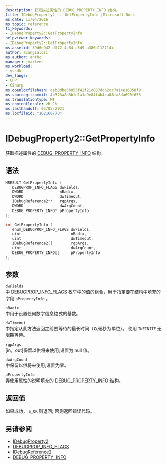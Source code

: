 ```yaml
---
description: 获取描述属性的 DEBUG_PROPERTY_INFO 结构。
title: IDebugProperty2：： GetPropertyInfo |Microsoft Docs
ms.date: 11/04/2016
ms.topic: reference
f1_keywords:
- IDebugProperty2::GetPropertyInfo
helpviewer_keywords:
- IDebugProperty2::GetPropertyInfo
ms.assetid: 39d6e942-df72-4c84-a5d9-a386d112714c
author: acangialosi
ms.author: anthc
manager: jmartens
ms.workload:
- vssdk
dev_langs:
- CPP
- CSharp
ms.openlocfilehash: deb8dbe5b055f42f21c087dcb2cc7a14e16858f9
ms.sourcegitcommit: 4b323a8a8bfd1a1a9e84f4b4ca88fa8da690f656
ms.translationtype: MT
ms.contentlocale: zh-CN
ms.lasthandoff: 03/05/2021
ms.locfileid: "102166770"
---
```

# <a name="idebugproperty2getpropertyinfo"></a>IDebugProperty2::GetPropertyInfo
获取描述属性的 [DEBUG_PROPERTY_INFO](../../../extensibility/debugger/reference/debug-property-info.md) 结构。

## <a name="syntax"></a>语法

```cpp
HRESULT GetPropertyInfo ( 
   DEBUGPROP_INFO_FLAGS dwFields,
   DWORD                nRadix,
   DWORD                dwTimeout,
   IDebugReference2**   rgpArgs,
   DWORD                dwArgCount,
   DEBUG_PROPERTY_INFO* pPropertyInfo
);
```

```cpp
int GetPropertyInfo ( 
   enum_DEBUGPROP_INFO_FLAGS dwFields,
   uint                      nRadix,
   uint                      dwTimeout,
   IDebugReference2[]        rgpArgs,
   uint                      dwArgCount,
   DEBUG_PROPERTY_INFO[]     pPropertyInfo
);
```

## <a name="parameters"></a>参数
`dwFields`\
中 [DEBUGPROP_INFO_FLAGS](../../../extensibility/debugger/reference/debugprop-info-flags.md) 枚举中的值的组合，用于指定要在结构中填充的字段 `pPropertyInfo` 。

`nRadix`\
中用于设置任何数字信息格式的基数。

`dwTimeout`\
中指定从此方法返回之前要等待的最长时间（以毫秒为单位）。 使用 `INFINITE` 无限期等待。

`rgpArgs`\
[in，out]保留以供将来使用;设置为 null 值。

`dwArgCount`\
中保留以供将来使用;设置为零。

`pPropertyInfo`\
弄使用属性的说明填充的 [DEBUG_PROPERTY_INFO](../../../extensibility/debugger/reference/debug-property-info.md) 结构。

## <a name="return-value"></a>返回值
 如果成功， `S_OK` 则返回; 否则返回错误代码。

## <a name="see-also"></a>另请参阅
- [IDebugProperty2](../../../extensibility/debugger/reference/idebugproperty2.md)
- [DEBUGPROP_INFO_FLAGS](../../../extensibility/debugger/reference/debugprop-info-flags.md)
- [IDebugReference2](../../../extensibility/debugger/reference/idebugreference2.md)
- [DEBUG_PROPERTY_INFO](../../../extensibility/debugger/reference/debug-property-info.md)

